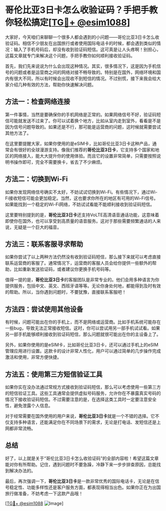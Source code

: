 # 哥伦比亚3日卡怎么收验证码？手把手教你轻松搞定[[TG💪+ @esim1088](https://t.me/s/esim1088)]

大家好，今天咱们来聊聊一个很多人都会遇到的小问题——哥伦比亚3日卡怎么收验证码。相信不少朋友在出国旅行或者使用国际电话卡的时候，都会遇到类似的情况：输入了手机号码后，却没有收到验证码短信。这可真是让人头疼啊！别担心，这篇文章就专门来解决这个问题，手把手教你如何顺利接收验证码。

首先，我们先来说说为什么会出现这种情况。其实，很多情况下，这是因为手机信号的问题或者是运营商之间的网络对接不畅导致的。特别是在国外，网络环境和国内有很大不同，所以有时候会出现收不到短信的情况。不过别慌，接下来我会给大家介绍几种有效的方法，帮助你快速解决问题。

## 方法一：检查网络连接

第一件事情，当然是要确保你的手机网络是正常的。如果网络信号不好，验证码短信可能就发送不过来了。你可以试着换个地方，比如从室内走到室外，看看是不是因为信号问题导致的。如果还是不行，那可能是运营商的问题，这时候就需要尝试其他方法了。

在这里要提醒大家，如果你使用的是eSIM卡，比如哥伦比亚3日卡这种产品，通常会有很好的全球漫游支持。像我们推荐的**哥伦比亚3日卡**，它支持多个国家和地区的网络接入，能大大提升你的使用体验。而且它的设置非常简单，只需要按照说明书操作即可，完全不需要换卡，省去了不少麻烦。

## 方法二：切换到Wi-Fi

如果你发现网络信号确实不太好，不妨试试切换到Wi-Fi。有些情况下，通过Wi-Fi接收短信可能会更加稳定。当然，这也要求你所在的地区有可用的Wi-Fi信号。如果能找到一个稳定的Wi-Fi网络，不妨试试看能不能顺利接收到验证码短信。

这里要特别提到的是，**哥伦比亚3日卡**还支持VoLTE高清语音通话功能，这意味着即使你在国外，也可以享受到高质量的语音服务。这对于那些需要频繁通话的人来说，无疑是一个巨大的福音。

## 方法三：联系客服寻求帮助

如果你尝试了以上两种方法仍然没有收到验证码短信，那么接下来就可以考虑直接联系运营商的客服了。通常情况下，运营商的客服人员会给你提供一些额外的帮助，比如重新发送验证码，或者建议你更换手机号码等。

值得一提的是，**哥伦比亚3日卡**的客服团队是非常专业的。他们会用多种语言为你提供服务，包括中文、英文、西班牙语等等。无论你身处何地，都能得到及时有效的帮助。所以，当你遇到问题时，不要犹豫，直接联系客服吧！

## 方法四：尝试使用其他设备

有时候，问题可能出在你的手机上，而不是网络或运营商。比如手机系统可能存在一些bug，导致无法正常接收短信。这时，你可以尝试用另一部手机试试看。如果另一部手机能够顺利接收到验证码短信，那么问题就很可能出在你的主设备上了。

另外，如果你使用的是eSIM卡，比如哥伦比亚3日卡，还可以通过手机上的eSIM管理应用进行设置。这款卡的设计非常人性化，用户可以通过简单的几步操作完成激活和使用，非常方便快捷。

## 方法五：使用第三方短信验证工具

如果你实在没办法通过常规方式接收到验证码短信，那么可以考虑使用一些第三方的短信验证工具。这些工具通常会提供虚拟号码服务，允许你在不暴露真实号码的情况下接收验证码短信。不过需要注意的是，在选择这类工具时一定要注意安全性，避免泄露个人信息。

对于经常需要在国外使用的用户来说，**哥伦比亚3日卡**就是一个不错的选择。它不仅支持多种语言，还能满足你在不同场景下的需求，无论是打电话、发短信还是上网都非常流畅。

## 总结

好了，以上就是关于“哥伦比亚3日卡怎么收验证码”的全部内容啦！希望这篇文章能对你有所帮助。记住，遇到问题时不要急躁，冷静下来一步步排查原因，总能找到解决办法的。

最后，再次强调一下，**哥伦比亚3日卡**是一款非常优秀的国际电话卡，无论是在信号稳定性、功能多样性还是客户服务方面，都表现得相当出色。如果你正在为出国旅行做准备，不妨考虑一下这款产品哦！

[[TG💪+ @esim1088](https://t.me/s/esim1088) ![Image](https://i.postimg.cc/4NQfJmqS/Snipaste-2025-05-13-00-14-12.png)]